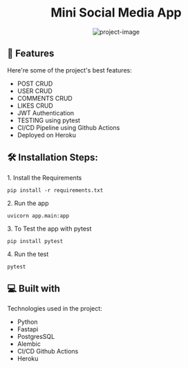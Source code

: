 <h1 align="center" id="title">Mini Social Media App</h1>

<p align="center"><img src="https://socialify.git.ci/Alihassoon93/social_media_fastapi/image?description=1&amp;font=Bitter&amp;language=1&amp;logo=https%3A%2F%2Ffastapi.tiangolo.com%2Fimg%2Flogo-margin%2Flogo-teal.png&amp;name=1&amp;owner=1&amp;pattern=Solid&amp;theme=Dark" alt="project-image"></p>

  
  
<h2>🧐 Features</h2>

Here're some of the project's best features:

*   POST CRUD
*   USER CRUD
*   COMMENTS CRUD
*   LIKES CRUD
*   JWT Authentication
*   TESTING using pytest
*   CI/CD Pipeline using Github Actions
*   Deployed on Heroku

<h2>🛠️ Installation Steps:</h2>

<p>1. Install the Requirements</p>

```
pip install -r requirements.txt
```

<p>2. Run the app</p>

```
uvicorn app.main:app
```

<p>3. To Test the app with pytest</p>

```
pip install pytest
```

<p>4. Run the test</p>

```
pytest
```

  
  
<h2>💻 Built with</h2>

Technologies used in the project:

*   Python
*   Fastapi
*   PostgresSQL
*   Alembic
*   CI/CD Github Actions
*   Heroku
